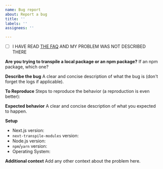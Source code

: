 ```yaml
---
name: Bug report
about: Report a bug
title: ''
labels: ''
assignees: ''

---
```


- [ ] I HAVE READ [THE FAQ](https://github.com/martpie/next-transpile-modules#faq) AND MY PROBLEM WAS NOT DESCRIBED THERE

**Are you trying to transpile a local package or an npm package?**
If an npm package, which one?

**Describe the bug**
A clear and concise description of what the bug is (don't forget the logs if applicable).

**To Reproduce**
Steps to reproduce the behavior (a reproduction is even better):

**Expected behavior**
A clear and concise description of what you expected to happen.

**Setup**

- Next.js version:
- `next-transpile-modules` version:
- Node.js version:
- `npm`/`yarn` version:
- Operating System:

**Additional context**
Add any other context about the problem here.
